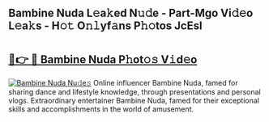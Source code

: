 ## Bambine Nuda L𝚎a𝚔ed N𝚞𝚍e - Part-Mgo Vi𝚍𝚎o L𝚎a𝚔s - H𝚘𝚝 O𝚗𝚕yf𝚊ns P𝚑𝚘tos JcEsl

# <h2><a href="http://kf3e2v.oniu.top/?m=Bambine+Nuda">🔗👉 🔴 Bambine Nuda P𝚑ot𝚘𝚜 V𝚒d𝚎o</a></h2>

[![Bambine Nuda Nu𝚍e𝚜](https://i.imgur.com/0qMVB7G.gif)](http://kf3e2v.oniu.top/?m=Bambine+Nuda)
Online influencer Bambine Nuda, famed for sharing dance and lifestyle knowledge, through presentations and personal vlogs. Extraordinary entertainer Bambine Nuda, famed for their exceptional skills and accomplishments in the world of amusement.  
